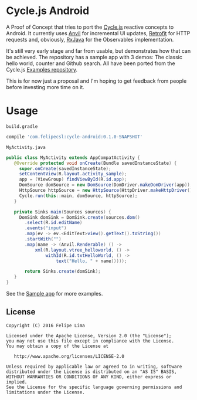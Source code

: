 Cycle.js Android
=========

A Proof of Concept that tries to port the [Cycle.js](http://cycle.js.org) reactive concepts to Android.
It currently uses [Anvil](https://github.com/zserge/anvil) for incremental UI updates, [Retrofit](https://github.com/square/retrofit)
for HTTP requests and, obviously, [RxJava](https://github.com/ReactiveX/RxJava) for the Observables
implementation.

It's still very early stage and far from usable, but demonstrates how that can be achieved.
The repository has a sample app with 3 demos: The classic hello world, counter and Github search.
All have been ported from the Cycle.js [Examples repository](https://github.com/cyclejs/examples).

This is for now just a proposal and I'm hoping to get feedback from people before investing more time
on it.

# Usage

`build.gradle`

```groovy
compile 'com.felipecsl:cycle-android:0.1.0-SNAPSHOT'
```

`MyActivity.java`

```java
public class MyActivity extends AppCompatActivity {
   @Override protected void onCreate(Bundle savedInstanceState) {
     super.onCreate(savedInstanceState);
     setContentView(R.layout.activity_sample);
     app = (ViewGroup) findViewById(R.id.app);
     DomSource domSource = new DomSource(DomDriver.makeDomDriver(app));
     HttpSource httpSource = new HttpSource(HttpDriver.makeHttpDriver());
     Cycle.run(this::main, domSource, httpSource);
   }

   private Sinks main(Sources sources) {
     DomSink domSink = DomSink.create(sources.dom()
       .select(R.id.editName)
       .events("input")
       .map(ev -> ev.<EditText>view().getText().toString())
       .startWith("")
       .map(name -> (Anvil.Renderable) () ->
           xml(R.layout.vtree_helloworld, () ->
               withId(R.id.txtHelloWorld, () ->
                   text("Hello, " + name)))));

       return Sinks.create(domSink);
   }
}
```

See the [Sample app](https://github.com/felipecsl/cycle-android/tree/master/sample/src/main/java/org/js/cycle/android/sample) for more examples.


License
-------

    Copyright (C) 2016 Felipe Lima

    Licensed under the Apache License, Version 2.0 (the "License");
    you may not use this file except in compliance with the License.
    You may obtain a copy of the License at

       http://www.apache.org/licenses/LICENSE-2.0

    Unless required by applicable law or agreed to in writing, software
    distributed under the License is distributed on an "AS IS" BASIS,
    WITHOUT WARRANTIES OR CONDITIONS OF ANY KIND, either express or implied.
    See the License for the specific language governing permissions and
    limitations under the License.




